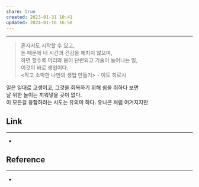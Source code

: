 ```yaml
---
share: true
created: 2023-01-31 10:41
updated: 2024-01-16 16:58
---
```


---
> 혼자서도 시작할 수 있고,  
> 돈 때문에 내 시간과 건강을 해치지 않으며,  
> 하면 할수록 머리와 몸이 단련되고 기술이 늘어나는 일,  
> 이것이 바로 생업이다.  
> <작고 소박한 나만의 생업 만들기> - 이토 히로시

일은 일대로 고생이고, 그것을 회복하기 위해 쉼을 취하다 보면  
날 위한 놀이는 끼워넣을 곳이 없다.  
이 모든걸 융합하려는 시도는 유의미 하다. 유니콘 처럼 여겨지지만





## Link
---
- 


## Reference
---
- 